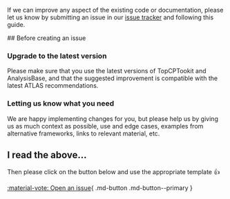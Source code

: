 If we can improve any aspect of the existing code or documentation, please let us know by submitting an issue in our [issue tracker](https://gitlab.cern.ch/atlasphys-top/reco/TopCPToolkit/-/issues) and following this guide.

## Before creating an issue

### Upgrade to the latest version

Please make sure that you use the latest versions of TopCPTookit and AnalysisBase, and that the suggested improvement is compatible with the latest ATLAS recommendations.

### Letting us know what you need

We are happy implementing changes for you, but please help us by giving us as much context as possible, use and edge cases, examples from alternative frameworks, links to relevant material, etc.

## I read the above...

Then please click on the button below and use the appropriate template :thumbsup:

[:material-vote: Open an issue](https://gitlab.cern.ch/atlasphys-top/reco/TopCPToolkit/-/issues/new){ .md-button .md-button--primary }